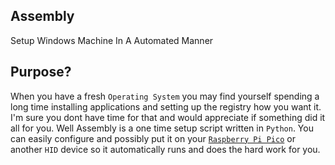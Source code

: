 ## Assembly

Setup Windows Machine In A Automated Manner

## Purpose?

When you have a fresh `Operating System` you may find yourself spending a long time installing applications and setting up the registry how you want it. I'm sure you dont have time for that and would appreciate if something did it all for you. Well Assembly is a one time setup script written in `Python`. You can easily configure and possibly put it on your <a target="_blank" href="https://www.raspberrypi.com/products/raspberry-pi-pico/">`Raspberry Pi Pico`</a> or another `HID` device so it automatically runs and does the hard work for you.